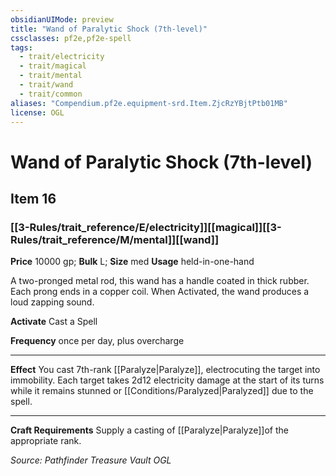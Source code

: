 ```yaml
---
obsidianUIMode: preview
title: "Wand of Paralytic Shock (7th-level)"
cssclasses: pf2e,pf2e-spell
tags:
  - trait/electricity
  - trait/magical
  - trait/mental
  - trait/wand
  - trait/common
aliases: "Compendium.pf2e.equipment-srd.Item.ZjcRzYBjtPtb01MB"
license: OGL
---
```

# Wand of Paralytic Shock (7th-level)
## Item 16
### [[3-Rules/trait_reference/E/electricity]][[magical]][[3-Rules/trait_reference/M/mental]][[wand]]


**Price** 10000 gp; 
**Bulk** L; **Size** med
**Usage** held-in-one-hand

A two-pronged metal rod, this wand has a handle coated in thick rubber. Each prong ends in a copper coil. When Activated, the wand produces a loud zapping sound.

**Activate** Cast a Spell

**Frequency** once per day, plus overcharge

* * *

**Effect** You cast 7th-rank [[Paralyze|Paralyze]], electrocuting the target into immobility. Each target takes 2d12 electricity damage at the start of its turns while it remains stunned or [[Conditions/Paralyzed|Paralyzed]] due to the spell.

* * *

**Craft Requirements** Supply a casting of [[Paralyze|Paralyze]]of the appropriate rank.

*Source: Pathfinder Treasure Vault*
*OGL*